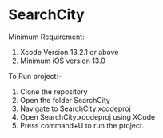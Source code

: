 # SearchCity


Minimum Requirement:-
  1) Xcode Version 13.2.1 or above
  2) Minimum iOS version 13.0

To Run project:-
1) Clone the repository
2) Open the folder SearchCity
3) Navigate to SearchCity.xcodeproj
4) Open SearchCity.xcodeproj using XCode
5) Press command+U to run the project.
